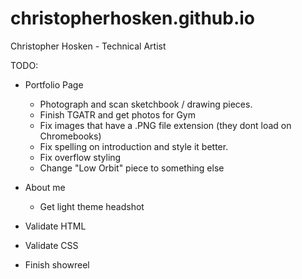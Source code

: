 # christopherhosken.github.io
Christopher Hosken - Technical Artist

TODO:
 - Portfolio Page
    - Photograph and scan sketchbook / drawing pieces.
    - Finish TGATR and get photos for Gym 
    - Fix images that have a .PNG file extension (they dont load on Chromebooks)
    - Fix spelling on introduction and style it better.
    - Fix overflow styling
    - Change "Low Orbit" piece to something else

 - About me
   - Get light theme headshot

 - Validate HTML
 - Validate CSS
 
 - Finish showreel
